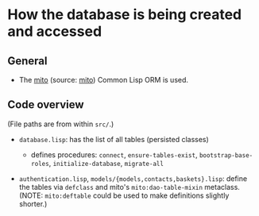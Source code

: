 # How the database is being created and accessed

## General

* The [mito](https://quickref.common-lisp.net/mito.html) (source: [mito](https://github.com/fukamachi/mito)) Common Lisp ORM is used.

## Code overview

(File paths are from within `src/`.)

* `database.lisp`: has the list of all tables (persisted classes)

    * defines procedures: `connect`, `ensure-tables-exist`, `bootstrap-base-roles`, `initialize-database`, `migrate-all`

* `authentication.lisp`, `models/{models,contacts,baskets}.lisp`: define the tables via `defclass` and mito's `mito:dao-table-mixin` metaclass. (NOTE: `mito:deftable` could be used to make definitions slightly shorter.)

